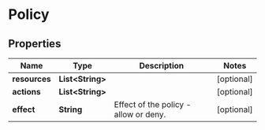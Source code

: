 
# Policy

## Properties
Name | Type | Description | Notes
------------ | ------------- | ------------- | -------------
**resources** | **List&lt;String&gt;** |  |  [optional]
**actions** | **List&lt;String&gt;** |  |  [optional]
**effect** | **String** | Effect of the policy - allow or deny. |  [optional]



